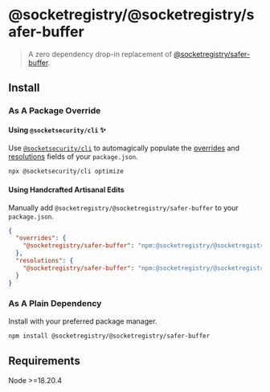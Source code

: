 # @socketregistry/@socketregistry/safer-buffer

> A zero dependency drop-in replacement of
> [@socketregistry/safer-buffer](https://www.npmjs.com/package/@socketregistry/safer-buffer).

## Install

### As A Package Override

#### Using `@socketsecurity/cli` :sparkles:

Use [`@socketsecurity/cli`](https://www.npmjs.com/package/@socketsecurity/cli)
to automagically populate the
[overrides](https://docs.npmjs.com/cli/v9/configuring-npm/package-json#overrides)
and [resolutions](https://yarnpkg.com/configuration/manifest#resolutions) fields
of your `package.json`.

```sh
npx @socketsecurity/cli optimize
```

#### Using Handcrafted Artisanal Edits

Manually add `@socketregistry/@socketregistry/safer-buffer` to your
`package.json`.

```json
{
  "overrides": {
    "@socketregistry/safer-buffer": "npm:@socketregistry/@socketregistry/safer-buffer@^1"
  },
  "resolutions": {
    "@socketregistry/safer-buffer": "npm:@socketregistry/@socketregistry/safer-buffer@^1"
  }
}
```

### As A Plain Dependency

Install with your preferred package manager.

```sh
npm install @socketregistry/@socketregistry/safer-buffer
```

## Requirements

Node &gt;=18.20.4
